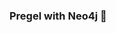 ### Pregel with Neo4j 🚀



































































































































 




















































































































































































